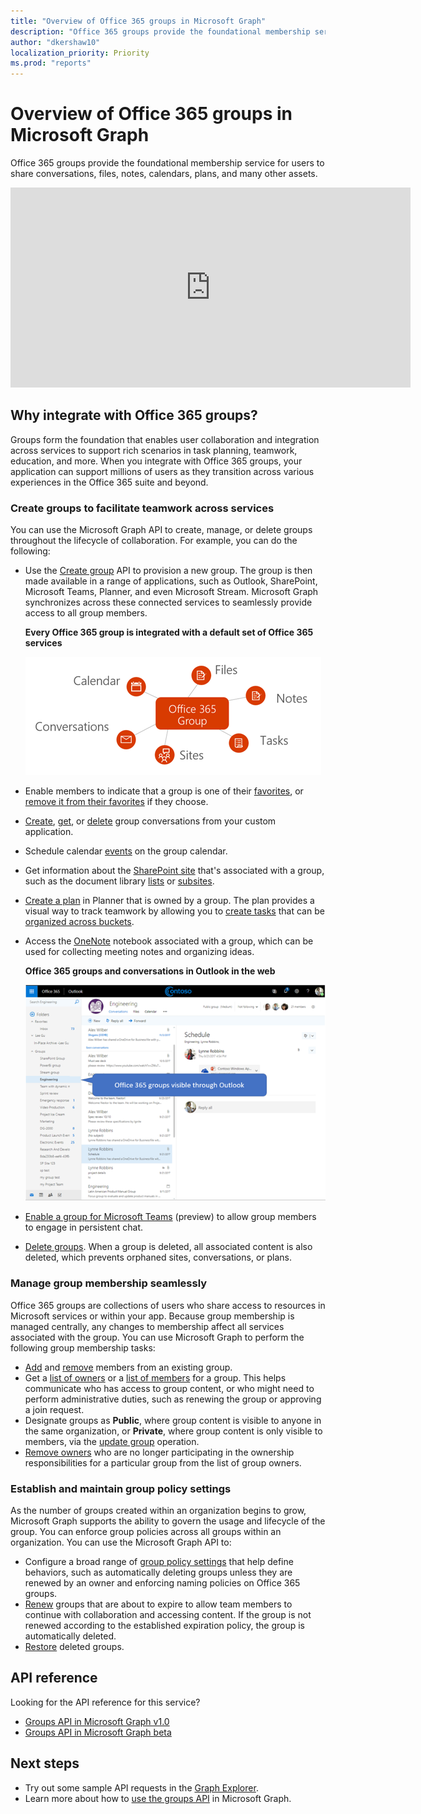 ```yaml
---
title: "Overview of Office 365 groups in Microsoft Graph"
description: "Office 365 groups provide the foundational membership service for users to share conversations, files, notes, calendars, plans, and many other assets. "
author: "dkershaw10"
localization_priority: Priority
ms.prod: "reports"
---
```


# Overview of Office 365 groups in Microsoft Graph

Office 365 groups provide the foundational membership service for users to share conversations, files, notes, calendars, plans, and many other assets. 

<iframe src="https://www.youtube-nocookie.com/embed/WB9w6QM9xIU" width="640" height="320" allowFullScreen="true" frameBorder="0"></iframe>

## Why integrate with Office 365 groups?   

Groups form the foundation that enables user collaboration and integration across services to support rich scenarios in task planning, teamwork, education, and more. When you integrate with Office 365 groups, your application can support millions of users as they transition across various experiences in the Office 365 suite and beyond.  
 
### Create groups to facilitate teamwork across services 
 
You can use the Microsoft Graph API to create, manage, or delete groups throughout the lifecycle of collaboration. For example, you can do the following:  
 
- Use the [Create group](/graph/api/group-post-groups?view=graph-rest-1.0) API to provision a new group. The group is then made available in a range of applications, such as Outlook, SharePoint, Microsoft Teams, Planner, and even Microsoft Stream. Microsoft Graph synchronizes across these connected services to seamlessly provide access to all group members.  
 
    **Every Office 365 group is integrated with a default set of Office 365 services**

    ![Diagram showing Office 365 group integration with files, notes, tasks, sites, conversations, and calendar](images/office365-groups-concept-overview-related-services-infographic.png)  

- Enable members to indicate that a group is one of their [favorites](/graph/api/group-addfavorite?view=graph-rest-1.0), or [remove it from their favorites](/graph/api/group-removefavorite?view=graph-rest-1.0) if they choose. 
- [Create](/graph/api/group-post-conversations?view=graph-rest-1.0), [get](/graph/api/group-get-conversation?view=graph-rest-1.0), or [delete](/graph/api/group-delete-conversation?view=graph-rest-1.0) group conversations from your custom application. 
- Schedule calendar [events](/graph/api/resources/event?view=graph-rest-1.0) on the group calendar. 
- Get information about the [SharePoint site](/graph/api/resources/site?view=graph-rest-1.0) that's associated with a group, such as the document library [lists](/graph/api/list-list?view=graph-rest-1.0) or [subsites](/graph/api/site-list-subsites?view=graph-rest-1.0). 
- [Create a plan](/graph/api/planner-post-buckets?view=graph-rest-1.0) in Planner that is owned by a group. The plan provides a visual way to track teamwork by allowing you to [create tasks](/graph/api/planner-post-tasks?view=graph-rest-1.0) that can be [organized across buckets](/graph/api/planner-post-buckets?view=graph-rest-1.0). 
- Access the [OneNote](/graph/api/resources/onenote?view=graph-rest-1.0) notebook associated with a group, which can be used for collecting meeting notes and organizing ideas. 
  
    **Office 365 groups and conversations in Outlook in the web**

    ![Screenshot of Outlook on the web with groups listed in the Groups folder](images/office365-groups-concept-overview-groups-in-outlook.png) 

- [Enable a group for Microsoft Teams](/graph/api/team-put-teams?view=graph-rest-beta) (preview) to allow group members to engage in persistent chat.  
- [Delete groups](/graph/api/group-delete?view=graph-rest-1.0). When a group is deleted, all associated content is also deleted, which prevents orphaned sites, conversations, or plans. 
 
### Manage group membership seamlessly 
 
Office 365 groups are collections of users who share access to resources in Microsoft services or within your app. Because group membership is managed centrally, any changes to membership affect all services associated with the group. You can use Microsoft Graph to perform the following group membership tasks:
 
- [Add](/graph/api/group-post-members?view=graph-rest-1.0) and [remove](/graph/api/group-delete-members?view=graph-rest-1.0) members from an existing group. 
- Get a [list of owners](/graph/api/group-list-owners?view=graph-rest-1.0) or a [list of members](/graph/api/group-list-members?view=graph-rest-1.0) for a group. This helps communicate who has access to group content, or who might need to perform administrative duties, such as renewing the group or approving a join request. 
- Designate groups as **Public**, where group content is visible to anyone in the same organization, or **Private**, where group content is only visible to members, via the [update group](/graph/api/group-update?view=graph-rest-1.0) operation. 
- [Remove owners](/graph/api/group-delete-owners?view=graph-rest-1.0) who are no longer participating in the ownership responsibilities for a particular group from the list of group owners. 
 
### Establish and maintain group policy settings 
 
As the number of groups created within an organization begins to grow, Microsoft Graph supports the ability to govern the usage and lifecycle of the group. You can enforce group policies across all groups within an organization. You can use the Microsoft Graph API to:

- Configure a broad range of [group policy settings](/graph/api/resources/groupsetting?view=graph-rest-1.0) that help define behaviors, such as automatically deleting groups unless they are renewed by an owner and enforcing naming policies on Office 365 groups. 
- [Renew](/graph/api/group-renew?view=graph-rest-1.0) groups that are about to expire to allow team members to continue with collaboration and accessing content. If the group is not renewed according to the established expiration policy, the group is automatically deleted. 
- [Restore](/graph/api/directory-deleteditems-restore?view=graph-rest-1.0) deleted groups.

## API reference
Looking for the API reference for this service?

- [Groups API in Microsoft Graph v1.0](/graph/api/resources/groups-overview?view=graph-rest-1.0)
- [Groups API in Microsoft Graph beta](/graph/api/resources/groups-overview?view=graph-rest-beta)


## Next steps

- Try out some sample API requests in the [Graph Explorer](https://developer.microsoft.com/graph/graph-explorer). 
- Learn more about how to [use the groups API](/graph/api/resources/groups-overview?view=graph-rest-1.0) in Microsoft Graph.
